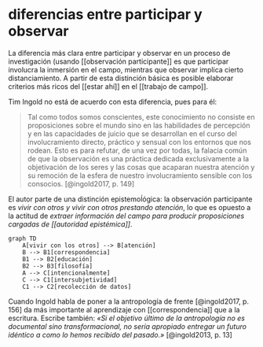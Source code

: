 # diferencias entre participar y observar
La diferencia más clara entre participar y observar en un proceso de investigación (usando [[observación participante]] es que participar involucra la inmersión en el campo, mientras que observar implica cierto distanciamiento. A partir de esta distinción básica es posible elaborar criterios más ricos del [[estar ahí]] en el [[trabajo de campo]].

 Tim Ingold no está de acuerdo con esta diferencia, pues para él:

>Tal como todos somos conscientes, este conocimiento no consiste en proposiciones sobre el mundo sino en las habilidades de percepción y en las capacidades de juicio que se desarrollan en el curso del involucramiento directo, práctico y sensual con los entornos que nos rodean. Esto es para refutar, de una vez por todas, la falacia común de que la observación es una práctica dedicada exclusivamente a la objetivación de los seres y las cosas que acaparan nuestra atención y su remoción de la esfera de nuestro involucramiento sensible con los consocios. [@ingold2017, p. 149]

El autor parte de una distinción epistemoĺógica: la observación participante es *vivir con otros y vivir con otros prestando atención*, lo que es opuesto a la actitud de *extraer información del campo para producir proposiciones cargadas de [[autoridad epistémica]]*.

```mermaid
graph TD
    A[vivir con los otros] --> B[atención]
    B --> B1[correspondencia]
    B1 --> B2[educación]
    B2 --> B3[filosofía]
    A --> C[intencionalmente]
    C --> C1[intersubjetividad]
    C1 --> C2[recolección de datos]
```

Cuando Ingold habla de poner a la antropología de frente [@ingold2017, p. 156] da más importante al aprendizaje con [[correspondencia]] que a la escritura. Escribe también: *«Si el objetivo último de la antropología no es documental sino transformacional, no sería apropiado entregar un futuro idéntico a como lo hemos recibido del pasado.»* [@ingold2013, p. 13]
